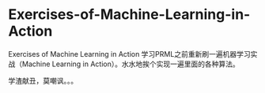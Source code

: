 # Exercises-of-Machine-Learning-in-Action
Exercises of Machine Learning in Action
学习PRML之前重新刷一遍机器学习实战（Machine Learning in Action）。水水地挨个实现一遍里面的各种算法。

学渣献丑，莫嘲讽。。。
